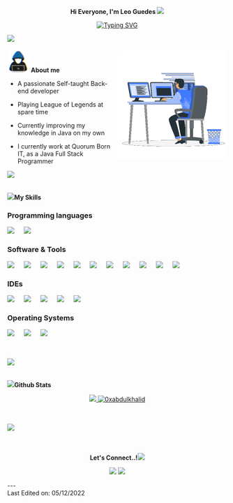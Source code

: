 <p align="center"><b>Hi Everyone, I'm Leo Guedes </b><img src="https://media.giphy.com/media/hvRJCLFzcasrR4ia7z/giphy.gif" width="30"></p>

<p align="center"><a href="https://git.io/typing-svg"><img src="https://readme-typing-svg.demolab.com?font=Fira+Code&pause=1000&width=435&lines=Fullstack+Java+Developer+at+QubIT;I+love+to+learn+new+technologies;Brazilian%2C+25+years+old;My+favorite+language+is+java" alt="Typing SVG" /></a></p>

<img src="https://user-images.githubusercontent.com/73097560/115834477-dbab4500-a447-11eb-908a-139a6edaec5c.gif"><br><br>
<picture> <img align="right" src="https://github.com/0xAbdulKhalid/0xAbdulKhalid/raw/main/assets/mdImages/Right_Side.gif" width = 250px></picture>
<picture><img src = "https://github.com/0xAbdulKhalid/0xAbdulKhalid/raw/main/assets/mdImages/about_me.gif" width = 50px></picture> **About me**


- A passionate Self-taught Back-end developer

- Playing League of Legends at spare time

- Currently improving my knowledge in Java on my own

- I currently work at Quorum Born IT, as a Java Full Stack Programmer
 
<img src="https://user-images.githubusercontent.com/73097560/115834477-dbab4500-a447-11eb-908a-139a6edaec5c.gif"><br><br>

<picture><img src="https://media2.giphy.com/media/QssGEmpkyEOhBCb7e1/giphy.gif?cid=ecf05e47a0n3gi1bfqntqmob8g9aid1oyj2wr3ds3mg700bl&rid=giphy.gif" width ="50"></picture>**My Skills**

### Programming languages
<picture><img src = "https://img.shields.io/badge/java-%23ED8B00.svg?style=Plastic&logo=java&logoColor=white"></picture>
&emsp;
<picture><img src = "https://img.shields.io/badge/kotlin-%237F52FF.svg?style=Plastic&logo=kotlin&logoColor=white"></picture>
   
### Software & Tools
<picture><img src = "https://img.shields.io/badge/spring-%236DB33F.svg?style=Plastic&logo=spring&logoColor=white"></picture>
&emsp;
<picture><img src = "https://img.shields.io/badge/Gradle-02303A.svg?style=Plastic&logo=Gradle&logoColor=white"></picture>
&emsp;
<picture><img src = "https://img.shields.io/badge/git-%23F05033.svg?style=Plastic&logo=git&logoColor=white"></picture>
&emsp;
<picture><img src = "https://img.shields.io/badge/github-%23121011.svg?style=Plastic&logo=github&logoColor=white"></picture>
&emsp;
<picture><img src = "https://img.shields.io/badge/docker-%230db7ed.svg?style=Plastic&logo=docker&logoColor=white"></picture>
&emsp;
<picture><img src = "https://img.shields.io/badge/Rabbitmq-FF6600?style=Plastic&logo=rabbitmq&logoColor=white"></picture>
&emsp;
<picture><img src = "https://img.shields.io/badge/JWT-black?style=Plastic&logo=JSON%20web%20tokens"></picture>
&emsp;
<picture><img src = "https://img.shields.io/badge/Postman-FF6C37?style=Plastic&logo=postman&logoColor=white"></picture>
&emsp;
<picture><img src = "https://img.shields.io/badge/Insomnia-black?style=Plastic&logo=insomnia&logoColor=5849BE"></picture>
&emsp;
<picture><img src = "https://img.shields.io/badge/Flutter-%2302569B.svg?style=Plastic&logo=Flutter&logoColor=white"></picture>
&emsp;
<picture><img src = "https://img.shields.io/badge/mysql-%2300f.svg?style=Plastic&logo=mysql&logoColor=white"></picture>
&emsp;

### IDEs
<picture><img src = "https://img.shields.io/badge/IntelliJIDEA-000000.svg?style=Plastic&logo=intellij-idea&logoColor=white"></picture>
&emsp;
<picture><img src = "https://img.shields.io/badge/Eclipse-FE7A16.svg?style=Plastic&logo=Eclipse&logoColor=white"></picture>
&emsp;
<picture><img src = "https://img.shields.io/badge/Visual%20Studio%20Code-0078d7.svg?style=Plastic&logo=visual-studio-code&logoColor=white"></picture>
&emsp;
<picture><img src = "https://img.shields.io/badge/Android%20Studio-3DDC84.svg?style=Plastic&logo=android-studio&logoColor=white"></picture>
&emsp;
<picture><img src = "https://img.shields.io/badge/Notepad++-90E59A.svg?style=Plastic&logo=notepad%2b%2b&logoColor=black"></picture>

### Operating Systems 
<picture><img src = "https://img.shields.io/badge/Linux-FCC624?style=Plastic&logo=linux&logoColor=black"></picture>
&emsp;
<picture><img src = "https://img.shields.io/badge/Linux%20Mint-87CF3E?style=Plastic&logo=Linux%20Mint&logoColor=white"></picture>
&emsp;
<picture><img src = "https://img.shields.io/badge/Windows-0078D6?style=Plastic&logo=windows&logoColor=white"></picture>
  
<br><br>
<img src="https://user-images.githubusercontent.com/73097560/115834477-dbab4500-a447-11eb-908a-139a6edaec5c.gif"><br><br>  
  
<img src="https://media.giphy.com/media/iY8CRBdQXODJSCERIr/giphy.gif" width="40">**Github Stats**   

<p align="center">
<a href="https://github.com/LeoGuedex">
<img src="https://github-readme-stats.vercel.app/api?username=LeoGuedex&include_all_commits=true&count_private=true&show_icons=true&line_height=20&title_color=7A7ADB&icon_color=2234AE&text_color=D3D3D3&bg_color=0,000000,130F40" width="450"/>
<img src="https://github-readme-stats.vercel.app/api/top-langs?username=LeoGuedex&show_icons=true&locale=en&layout=compact&line_height=20&title_color=7A7ADB&icon_color=2234AE&text_color=D3D3D3&bg_color=0,000000,130F40" width="457"  alt="0xabdulkhalid"/>
</a>
</p>

<br><br>
<img src="https://user-images.githubusercontent.com/73097560/115834477-dbab4500-a447-11eb-908a-139a6edaec5c.gif"><br><br>
<br>

<p align="center"><b> Let's Connect..!</b><img src="https://gifs.eco.br/wp-content/uploads/2022/07/gifs-de-aperto-de-mao-14.gif" width ="80"></p>

<p align="center">
<a href="https://www.linkedin.com/in/leonardo-correa-guedes/"><img src = "https://img.shields.io/badge/linkedin-%230077B5.svg?style=Plastic&logo=linkedin&logoColor=white"></picture></a>
<a href="https://www.instagram.com/leo.guedes.correa/"><img src = "https://img.shields.io/badge/Instagram-%23E4405F.svg?style=Plastic&logo=Instagram&logoColor=white"></picture></a>
</p>
---

<br>
Last Edited on: 05/12/2022
